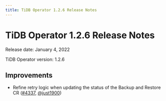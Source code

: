 ```yaml
---
title: TiDB Operator 1.2.6 Release Notes
---
```

# TiDB Operator 1.2.6 Release Notes

Release date: January 4, 2022

TiDB Operator version: 1.2.6

## Improvements

- Refine retry logic when updating the status of the Backup and Restore CR ([#4337](https://github.com/pingcap/tidb-operator/pull/4337), [@just1900](https://github.com/just1900))
